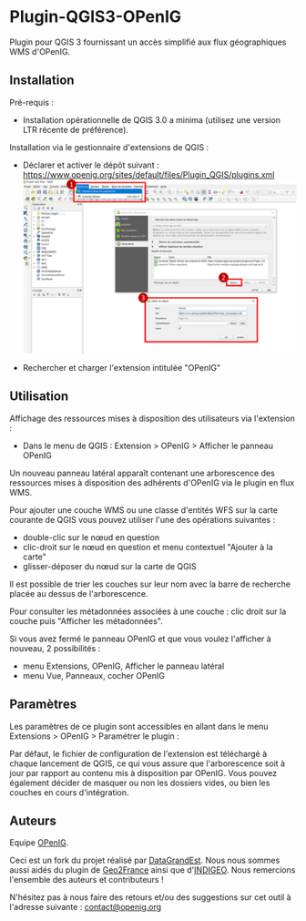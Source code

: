 Plugin-QGIS3-OPenIG
=======================

Plugin pour QGIS 3 fournissant un accès simplifié aux flux géographiques WMS d'OPenIG.


Installation
-------
Pré-requis :
* Installation opérationnelle de QGIS 3.0 a minima (utilisez une version LTR récente de préférence).

Installation via le gestionnaire d'extensions de QGIS :
* Déclarer et activer le dépôt suivant : https://www.openig.org/sites/default/files/Plugin_QGIS/plugins.xml
![alt text](/openig/images/ajout_depot_qgis.PNG)

* Rechercher et charger l'extension intitulée "OPenIG"


Utilisation
-------
Affichage des ressources mises à disposition des utilisateurs via l'extension :
* Dans le menu de QGIS : Extension > OPenIG > Afficher le panneau OPenIG

Un nouveau panneau latéral apparaît contenant une arborescence des ressources mises à disposition des adhérents d'OPenIG via le plugin en flux WMS.   

Pour ajouter une couche WMS ou une classe d'entités WFS sur la carte courante de QGIS vous pouvez utiliser l'une des opérations suivantes :
* double-clic sur le nœud en question
* clic-droit sur le nœud en question et menu contextuel "Ajouter à la carte"
* glisser-déposer du nœud sur la carte de QGIS

Il est possible de trier les couches sur leur nom avec la barre de recherche placée au dessus de l'arborescence.

Pour consulter les métadonnées associées à une couche : clic droit sur la couche puis "Afficher les métadonnées".

Si vous avez fermé le panneau OPenIG et que vous voulez l'afficher à nouveau, 2 possibilités :

* menu Extensions, OPenIG, Afficher le panneau latéral
* menu Vue, Panneaux, cocher OPenIG

Paramètres
-------
Les paramètres de ce plugin sont accessibles en allant dans le menu Extensions > OPenIG > Paramétrer le plugin :

Par défaut, le fichier de configuration de l'extension est téléchargé à chaque lancement de QGIS, ce qui vous assure que l'arborescence soit à jour par rapport au contenu mis à disposition par OPenIG. Vous pouvez également décider de masquer ou non les dossiers vides, ou bien les couches en cours d'intégration.

Auteurs
-------
Equipe [OPenIG](https://www.openig.org/).

Ceci est un fork du projet réalisé par [DataGrandEst](https://github.com/geograndest/qgis-plugin). Nous nous sommes aussi aidés du plugin de [Geo2France](https://github.com/geo2france/idg-qgis3-plugin/blob/main/README.md) ainsi que d'[INDIGEO](https://gitlab.in2p3.fr/letg/indigeo-for-qgis). Nous remercions l'ensemble des auteurs et contributeurs !

N'hésitez pas à nous faire des retours et/ou des suggestions sur cet outil à l'adresse suivante : contact@openig.org
